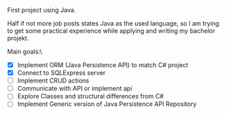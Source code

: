 First project using Java.

Half if not more job posts states Java as the used language, so I am trying to get some practical experience while applying and writing my bachelor projekt.

Main goals:\
- [x] Implement ORM (Java Persistence API) to match C# project  
- [x] Connect to SQLExpress server  
- [ ] Implement CRUD actions 
- [ ] Communicate with API or implement api
- [ ] Explore Classes and structural differences from C#
- [ ] Implement Generic version of Java Persistence API Repository
